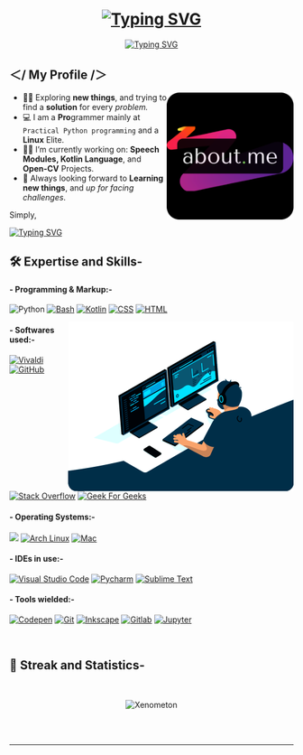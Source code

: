 <h1 align="center">
 <a href="https://git.io/typing-svg"><img src="https://readme-typing-svg.demolab.com?font=Smooch&size=50&duration=2000&pause=1000&color=FFFFFF&center=true&repeat=false&random=false&width=500&height=100&lines=Hey+there%2C+Welcome" alt="Typing SVG" /></a>
</h1>
<p align="center">
<a href="https://git.io/typing-svg"><img src="https://readme-typing-svg.demolab.com?font=Noto+Sans&weight=325&duration=3500&pause=1250&color=00FF00&center=true&vCenter=true&random=false&width=500&height=75&lines=This+is+Xenometon;You+just+arrived+at+my+Github+profile;Abode+of+some+advanced+coding+projects...;Check+out+repositories+for+more+ideas!" alt="Typing SVG" /></a>
</p>


##   **＜/ My Profile /＞**

<img align="right" alt="Coding" width="225" src="https://raw.githubusercontent.com/Xenometon/Config-Files/main/About-me.png">

- :technologist: Exploring **new things**, and trying to find a **solution** for every _problem._ 
- :computer: I am a **Pro**grammer mainly at `Practical Python programming` and a **Linux** Elite. 
- :student: I’m currently working on: **Speech Modules, Kotlin Language**, and **Open-CV** Projects. 
- 🤖 Always looking forward to  **Learning new things**, and _up for facing challenges_. 
<p align="left">
Simply,
</p>
<p align ="left">
<a href="https://git.io/typing-svg"><img src="https://readme-typing-svg.demolab.com?font=Noto+Serif&weight=325&size=25&duration=3500&pause=1250&color=00FFFF&vCenter=true&random=false&width=500&height=65&lines=A+student...;Technophile;Software+Analyst;Computer+Science+Enthusiast." alt="Typing SVG" /></a>
</p>

## 🛠️ Expertise and Skills-

#### - Programming & Markup:-
 <p align="left"> 
    <img alt="Python" src="https://img.shields.io/badge/Python%20-%2314354C.svg?style=metallic&logo=python&logoColor=white">
  </a>
    <a href="https://github.com/search?q=user%3ADenverCoder1+language%3Abash"><img alt="Bash" src="https://img.shields.io/badge/Bash-121011.svg?logo=gnu-bash&logoColor=white"></a>
    <a href="https://github.com/search?q=user%3ADenverCoder1+language%3Akotlin"><img alt="Kotlin" src="https://img.shields.io/badge/Kotlin-800080.svg?logo=Kotlin&logoColor=white"></a>
    <a href="https://github.com/search?q=user%3ADenverCoder1+language%3Acss"><img alt="CSS" src="https://img.shields.io/badge/CSS-1572B6.svg?logo=css3&logoColor=white"></a>
    <a href="https://github.com/search?q=user%3ADenverCoder1+language%3Ahtml"><img alt="HTML" src="https://img.shields.io/badge/HTML-E34F26.svg?logo=html5&logoColor=white"></a>
</p>

<img align="right" alt="Coding" width="400" src="https://raw.githubusercontent.com/Xenometon/Config-Files/main/Gif%20profile.gif">

 #### - Softwares used:-
 
<p align="left">
     <a href="#"><img alt="Vivaldi" src="https://img.shields.io/badge/Vivaldi-FF0000.svg?logo=vivaldi&logoColor=white"></a>
    <a href="#"><img alt="GitHub" src="https://img.shields.io/badge/github-%23181717.svg?style=metallic&logo=github&logoColor=white"></a>
    <a href="#"><img alt="Stack Overflow" src="https://img.shields.io/badge/-Stack%20Overflow-FE7A16?style=metallic&logo=stack-overflow&logoColor=white"></a>
    <a href="#"><img alt="Geek For Geeks" src="https://img.shields.io/badge/GeeksforGeeks-%230F9D58.svg?style=metallic&logo=geeksforgeeks&logoColor=white"></a>
</p>

#### - Operating Systems:-
 
<p align="left">
    <a href="#"><img src="https://img.shields.io/badge/Zorin-0000FF?style=metallic&logo=zorin&logoColor=black"></a>
    <a href="#"><img alt="Arch Linux" src="https://img.shields.io/badge/Arch-1793D1.svg?logo=arch-linux&logoColor=white"></a>
   <a href="#"><img alt="Mac" src="https://img.shields.io/badge/Mac-FFFFFF.svg?style=metallic&logo=Apple&logoColor=black"></a>
</p>

 #### - IDEs in use:-
 
<p align="left">
    <a href="#"><img alt="Visual Studio Code" src="https://img.shields.io/badge/Visual%20Studio%20Code-0078d7.svg?style=metallic&logo=visual-studio-code&logoColor=white"></a>
    <a href="#"><img alt="Pycharm" src="https://img.shields.io/badge/Pycharm-32CD32.svg?style=metallic&logo=pycharm&logoColor=white"></a>
    <a href="#"><img alt="Sublime Text" src="https://img.shields.io/badge/Sublime_Text-FFC800.svg?style=metallic&logo=sublimetext&logoColor=white"></a>
</p>

#### - Tools wielded:-

<p align="left">
  <a href="#"><img alt="Codepen" src="https://img.shields.io/badge/Codepen-000000.svg?logo=codepen&logoColor=white"></a>
  <a href="#"><img alt="Git" src="https://img.shields.io/badge/Git-F05033.svg?logo=git&logoColor=white"></a>
  <a href="#"><img alt="Inkscape" src="https://img.shields.io/badge/Inkscape-000000?logo=Inkscape&logoColor=white"></a>
  <a href="#"><img alt="Gitlab" src="https://img.shields.io/badge/Gitlab-00FFFF?logo=Gitlab&logoColor=white"></a>
  <a href="#"><img alt="Jupyter" src="https://img.shields.io/badge/Jupyter-F37626.svg?logo=Jupyter&logoColor=white"></a>
</p>

<br>

### <h2>💎 Streak and Statistics-</h2>

<br> 

<p align="center">
 <p align="center"><img src="https://github-readme-streak-stats.herokuapp.com/?user=Xenometon&theme=dark&background=000000" alt="Xenometon" /></p>
 

<br>
<br>

---------

<!---
Xenometon/Xenometon is a ✨ special ✨ repository because its `README.md` (this file) appears on your GitHub profile.
You can click the Preview link to take a look at your changes.
--->
